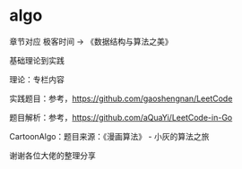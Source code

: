 # algo

章节对应 极客时间 -> 《数据结构与算法之美》

基础理论到实践

理论：专栏内容

实践题目：参考，https://github.com/gaoshengnan/LeetCode

题目解析：参考，https://github.com/aQuaYi/LeetCode-in-Go

CartoonAlgo：题目来源：《漫画算法》 - 小灰的算法之旅

谢谢各位大佬的整理分享
